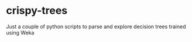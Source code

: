 # crispy-trees

Just a couple of python scripts to parse and explore decision trees trained using Weka
